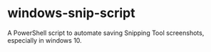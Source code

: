 # windows-snip-script
A PowerShell script to automate saving Snipping Tool screenshots, especially in windows 10.
